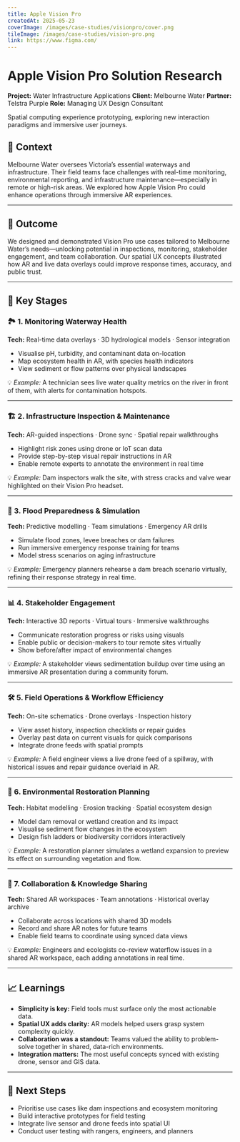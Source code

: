 ```yaml
---
title: Apple Vision Pro
createdAt: 2025-05-23
coverImage: /images/case-studies/visionpro/cover.png
tileImage: /images/case-studies/vision-pro.png
link: https://www.figma.com/
---
```


# Apple Vision Pro Solution Research  

**Project:** Water Infrastructure Applications
**Client:** Melbourne Water
**Partner:** Telstra Purple
**Role:** Managing UX Design Consultant

Spatial computing experience prototyping, exploring new interaction paradigms and immersive user journeys.

## 🧭 Context

Melbourne Water oversees Victoria’s essential waterways and infrastructure. Their field teams face challenges with real-time monitoring, environmental reporting, and infrastructure maintenance—especially in remote or high-risk areas. We explored how Apple Vision Pro could enhance operations through immersive AR experiences.

---

## 🏁 Outcome

We designed and demonstrated Vision Pro use cases tailored to Melbourne Water’s needs—unlocking potential in inspections, monitoring, stakeholder engagement, and team collaboration. Our spatial UX concepts illustrated how AR and live data overlays could improve response times, accuracy, and public trust.

---

## 🔧 Key Stages

### 🏞️ 1. Monitoring Waterway Health  
**Tech:** Real-time data overlays · 3D hydrological models · Sensor integration  

- Visualise pH, turbidity, and contaminant data on-location  
- Map ecosystem health in AR, with species health indicators  
- View sediment or flow patterns over physical landscapes  

💡 *Example:* A technician sees live water quality metrics on the river in front of them, with alerts for contamination hotspots.

---

### 🏗️ 2. Infrastructure Inspection & Maintenance  
**Tech:** AR-guided inspections · Drone sync · Spatial repair walkthroughs  

- Highlight risk zones using drone or IoT scan data  
- Provide step-by-step visual repair instructions in AR  
- Enable remote experts to annotate the environment in real time  

💡 *Example:* Dam inspectors walk the site, with stress cracks and valve wear highlighted on their Vision Pro headset.

---

### 🌊 3. Flood Preparedness & Simulation  
**Tech:** Predictive modelling · Team simulations · Emergency AR drills  

- Simulate flood zones, levee breaches or dam failures  
- Run immersive emergency response training for teams  
- Model stress scenarios on aging infrastructure  

💡 *Example:* Emergency planners rehearse a dam breach scenario virtually, refining their response strategy in real time.

---

### 📊 4. Stakeholder Engagement  
**Tech:** Interactive 3D reports · Virtual tours · Immersive walkthroughs  

- Communicate restoration progress or risks using visuals  
- Enable public or decision-makers to tour remote sites virtually  
- Show before/after impact of environmental changes  

💡 *Example:* A stakeholder views sedimentation buildup over time using an immersive AR presentation during a community forum.

---

### 🛠️ 5. Field Operations & Workflow Efficiency  
**Tech:** On-site schematics · Drone overlays · Inspection history  

- View asset history, inspection checklists or repair guides  
- Overlay past data on current visuals for quick comparisons  
- Integrate drone feeds with spatial prompts  

💡 *Example:* A field engineer views a live drone feed of a spillway, with historical issues and repair guidance overlaid in AR.

---

### 🌱 6. Environmental Restoration Planning  
**Tech:** Habitat modelling · Erosion tracking · Spatial ecosystem design  

- Model dam removal or wetland creation and its impact  
- Visualise sediment flow changes in the ecosystem  
- Design fish ladders or biodiversity corridors interactively  

💡 *Example:* A restoration planner simulates a wetland expansion to preview its effect on surrounding vegetation and flow.

---

### 🤝 7. Collaboration & Knowledge Sharing  
**Tech:** Shared AR workspaces · Team annotations · Historical overlay archive  

- Collaborate across locations with shared 3D models  
- Record and share AR notes for future teams  
- Enable field teams to coordinate using synced data views  

💡 *Example:* Engineers and ecologists co-review waterflow issues in a shared AR workspace, each adding annotations in real time.

---

## 📈 Learnings

- **Simplicity is key:** Field tools must surface only the most actionable data.  
- **Spatial UX adds clarity:** AR models helped users grasp system complexity quickly.  
- **Collaboration was a standout:** Teams valued the ability to problem-solve together in shared, data-rich environments.  
- **Integration matters:** The most useful concepts synced with existing drone, sensor and GIS data.

---

## 🚀 Next Steps

- Prioritise use cases like dam inspections and ecosystem monitoring  
- Build interactive prototypes for field testing  
- Integrate live sensor and drone feeds into spatial UI  
- Conduct user testing with rangers, engineers, and planners
